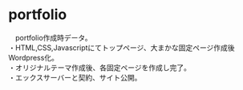 # portfolio
　portfolio作成時データ。<br>
・HTML,CSS,Javascriptにてトップページ、大まかな固定ページ作成後Wordpress化。<br>
・オリジナルテーマ作成後、各固定ページを作成し完了。<br>
・エックスサーバーと契約、サイト公開。


